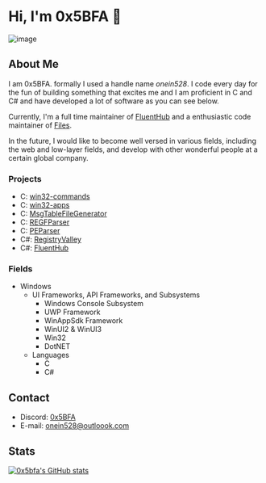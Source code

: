 # Hi, I'm 0x5BFA 👋

![image](https://github.com/0x5bfa/0x5bfa/assets/62196528/ac88c9ea-9c6b-401b-a5aa-05b63456b247)

## About Me

I am 0x5BFA. formally I used a handle name *onein528*.
I code every day for the fun of building something that excites me and I am proficient in C and C# and have developed a lot of software as you can see below.

Currently, I'm a full time maintainer of [FluentHub](https://github.com/FluentHub/FluentHub) and a enthusiastic code maintainer of [Files](https://github.com/files-community/files).

In the future, I would like to become well versed in various fields, including the web and low-layer fields, and develop with other wonderful people at a certain global company.

### Projects

- C: [win32-commands](https://github.com/0x5bfa/win32-commands)
- C: [win32-apps](https://github.com/0x5bfa/win32-apps)
- C: [MsgTableFileGenerator](https://github.com/0x5bfa/MsgTableFileGenerator)
- C: [REGFParser](https://github.com/0x5bfa/REGFParser)
- C: [PEParser](https://github.com/0x5bfa/PEParser)
- C#: [RegistryValley](https://github.com/0x5bfa/RegistryValley)
- C#: [FluentHub](https://github.com/FluentHub/FluentHub)

### Fields 

- Windows
  - UI Frameworks, API Frameworks, and Subsystems
    - Windows Console Subsystem
    - UWP Framework
    - WinAppSdk Framework
    - WinUI2 & WinUI3 
    - Win32
    - DotNET
  - Languages
    - C
    - C#

## Contact

- Discord: [0x5BFA](https://discordapp.com/users/926892915362521130)
- E-mail: onein528@outloook.com

## Stats

[![0x5bfa's GitHub stats](https://github-readme-stats.vercel.app/api?username=0x5bfa&show_icons=true&bg_color=00000000)](https://github.com/0x5bfa)
